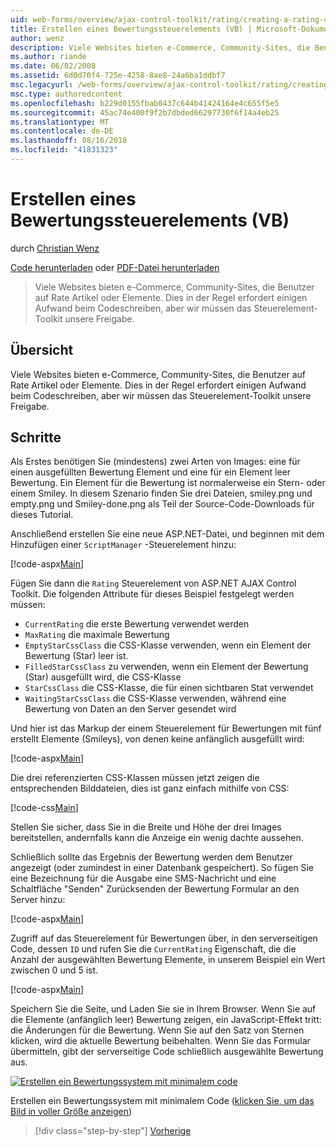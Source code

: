 ```yaml
---
uid: web-forms/overview/ajax-control-toolkit/rating/creating-a-rating-control-vb
title: Erstellen eines Bewertungssteuerelements (VB) | Microsoft-Dokumentation
author: wenz
description: Viele Websites bieten e-Commerce, Community-Sites, die Benutzer auf Rate Artikel oder Elemente. Dies in der Regel erfordert einigen Aufwand beim Codeschreiben, aber wir haben die...
ms.author: riande
ms.date: 06/02/2008
ms.assetid: 6d0d70f4-725e-4258-8ae8-24a6ba1ddbf7
msc.legacyurl: /web-forms/overview/ajax-control-toolkit/rating/creating-a-rating-control-vb
msc.type: authoredcontent
ms.openlocfilehash: b229d0155fbab0437c644b41424164e4c655f5e5
ms.sourcegitcommit: 45ac74e400f9f2b7dbded66297730f6f14a4eb25
ms.translationtype: MT
ms.contentlocale: de-DE
ms.lasthandoff: 08/16/2018
ms.locfileid: "41831323"
---
```

<a name="creating-a-rating-control-vb"></a>Erstellen eines Bewertungssteuerelements (VB)
====================
durch [Christian Wenz](https://github.com/wenz)

[Code herunterladen](http://download.microsoft.com/download/9/3/f/93f8daea-bebd-4821-833b-95205389c7d0/rating0.vb.zip) oder [PDF-Datei herunterladen](http://download.microsoft.com/download/2/d/c/2dc10e34-6983-41d4-9c08-f78f5387d32b/rating0VB.pdf)

> Viele Websites bieten e-Commerce, Community-Sites, die Benutzer auf Rate Artikel oder Elemente. Dies in der Regel erfordert einigen Aufwand beim Codeschreiben, aber wir müssen das Steuerelement-Toolkit unsere Freigabe.


## <a name="overview"></a>Übersicht

Viele Websites bieten e-Commerce, Community-Sites, die Benutzer auf Rate Artikel oder Elemente. Dies in der Regel erfordert einigen Aufwand beim Codeschreiben, aber wir müssen das Steuerelement-Toolkit unsere Freigabe.

## <a name="steps"></a>Schritte

Als Erstes benötigen Sie (mindestens) zwei Arten von Images: eine für einen ausgefüllten Bewertung Element und eine für ein Element leer Bewertung. Ein Element für die Bewertung ist normalerweise ein Stern- oder einem Smiley. In diesem Szenario finden Sie drei Dateien, smiley.png und empty.png und Smiley-done.png als Teil der Source-Code-Downloads für dieses Tutorial.

Anschließend erstellen Sie eine neue ASP.NET-Datei, und beginnen mit dem Hinzufügen einer `ScriptManager` -Steuerelement hinzu:

[!code-aspx[Main](creating-a-rating-control-vb/samples/sample1.aspx)]

Fügen Sie dann die `Rating` Steuerelement von ASP.NET AJAX Control Toolkit. Die folgenden Attribute für dieses Beispiel festgelegt werden müssen:

- `CurrentRating` die erste Bewertung verwendet werden
- `MaxRating` die maximale Bewertung
- `EmptyStarCssClass` die CSS-Klasse verwenden, wenn ein Element der Bewertung (Star) leer ist.
- `FilledStarCssClass` zu verwenden, wenn ein Element der Bewertung (Star) ausgefüllt wird, die CSS-Klasse
- `StarCssClass` die CSS-Klasse, die für einen sichtbaren Stat verwendet
- `WaitingStarCssClass` die CSS-Klasse verwenden, während eine Bewertung von Daten an den Server gesendet wird

Und hier ist das Markup der einem Steuerelement für Bewertungen mit fünf erstellt Elemente (Smileys), von denen keine anfänglich ausgefüllt wird:

[!code-aspx[Main](creating-a-rating-control-vb/samples/sample2.aspx)]

Die drei referenzierten CSS-Klassen müssen jetzt zeigen die entsprechenden Bilddateien, dies ist ganz einfach mithilfe von CSS:

[!code-css[Main](creating-a-rating-control-vb/samples/sample3.css)]

Stellen Sie sicher, dass Sie in die Breite und Höhe der drei Images bereitstellen, andernfalls kann die Anzeige ein wenig dachte aussehen.

Schließlich sollte das Ergebnis der Bewertung werden dem Benutzer angezeigt (oder zumindest in einer Datenbank gespeichert). So fügen Sie eine Bezeichnung für die Ausgabe eine SMS-Nachricht und eine Schaltfläche "Senden" Zurücksenden der Bewertung Formular an den Server hinzu:

[!code-aspx[Main](creating-a-rating-control-vb/samples/sample4.aspx)]

Zugriff auf das Steuerelement für Bewertungen über, in den serverseitigen Code, dessen `ID` und rufen Sie die `CurrentRating` Eigenschaft, die die Anzahl der ausgewählten Bewertung Elemente, in unserem Beispiel ein Wert zwischen 0 und 5 ist.

[!code-aspx[Main](creating-a-rating-control-vb/samples/sample5.aspx)]

Speichern Sie die Seite, und Laden Sie sie in Ihrem Browser. Wenn Sie auf die Elemente (anfänglich leer) Bewertung zeigen, ein JavaScript-Effekt tritt: die Änderungen für die Bewertung. Wenn Sie auf den Satz von Sternen klicken, wird die aktuelle Bewertung beibehalten. Wenn Sie das Formular übermitteln, gibt der serverseitige Code schließlich ausgewählte Bewertung aus.


[![Erstellen ein Bewertungssystem mit minimalem code](creating-a-rating-control-vb/_static/image2.png)](creating-a-rating-control-vb/_static/image1.png)

Erstellen ein Bewertungssystem mit minimalem Code ([klicken Sie, um das Bild in voller Größe anzeigen](creating-a-rating-control-vb/_static/image3.png))

> [!div class="step-by-step"]
> [Vorherige](creating-a-rating-control-cs.md)
